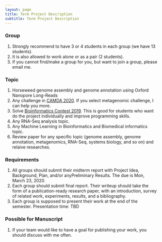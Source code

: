 ```yaml
---
layout: page
title: Term Project Description
subtitle: Term Project Description
---
```


### Group
1. Strongly recommend to have 3 or 4 students in each group (we have 13 students).
2. It is also allowed to work alone or as a pair (2 students). 
3. If you cannot find/make a group for you, but want to join a group, please email me.

### Topic
1. Horseweed genome assembly and genome annotation using Oxford Nanopore Long-Reads
2. Any challenge in [CAMDA 2020](http://camda.info/). If you select metagenomic challenge, I can help you more.
3. Solve [Bioinformatics Contest 2019](https://bioinf.me/en/contest). This is good for students who want do the project individually and improve programming skills.
4. Any RNA-Seq analysis topic.
5. Any Machine Learning in Bioinformatics and Biomedical informatics topic.
6. Review paper for any specific topic (genome assembly, genome annotation, metagenomics, RNA-Seq, systems biology, and so on) and relaive researches.

### Requirements
1. All groups should submit their midterm report with Project Idea, Background, Plan, and/or anyPreliminary Results. The due is Mon, March 23, 2020.
2. Each group should submit final report. Their writeup should take the form of a publication-ready research paper, with an introduction, survey of related work, experiments, results, and a bibliography.
3. Each group is supposed to present their work at the end of the semester. Presentation time: TBD

### Possible for Manuscript
1. If your team would like to have a goal for publishing your work, you should discuss with me often.
